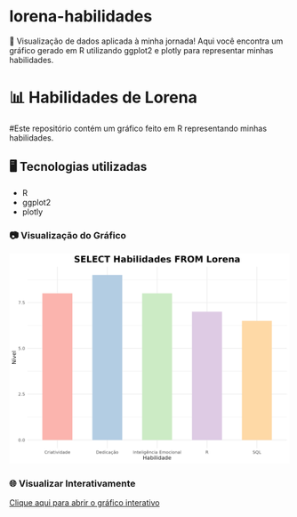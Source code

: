﻿# lorena-habilidades
🚀 Visualização de dados aplicada à minha jornada! Aqui você encontra um gráfico gerado em R utilizando ggplot2 e plotly para representar minhas habilidades.
# 📊 Habilidades de Lorena  

#Este repositório contém um gráfico feito em R representando minhas habilidades.  

## 🖥️ Tecnologias utilizadas  
- R  
- ggplot2  
- plotly  

### 📷 Visualização do Gráfico  
![Gráfico de Habilidades](Gráfico_PNG.png)  

### 🌐 Visualizar Interativamente  
[Clique aqui para abrir o gráfico interativo](Gráfico_HTML.html)    